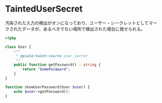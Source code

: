 # TaintedUserSecret

汚染された入力の検出がオンになっており、ユーザー・シークレットとしてマークされたデータが、あるべきでない場所で検出された場合に発せられる。

```php
<?php

class User {
    /**
     * @psalm-taint-source user_secret
     */
    public function getPassword() : string {
        return "$omePa$$word";
    }
}

function showUserPassword(User $user) {
    echo $user->getPassword();
}
```
